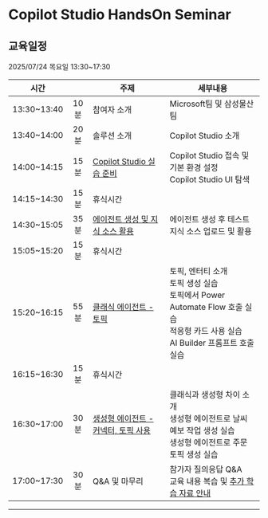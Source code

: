 # Copilot Studio HandsOn Seminar

## 교육일정
2025/07/24 목요일 13:30~17:30

|시간||주제|세부내용|
|--|:--:|--|--|
|13:30~13:40|10분|참여자 소개|Microsoft팀 및 삼성물산팀|
|13:40~14:00|20분|솔루션 소개|Copilot Studio 소개|
|14:00~14:15|15분|[Copilot Studio 실습 준비](https://github.com/FDX-edu/CopilotStudio_Halfday/blob/main/Lab01/Lab01_01.md)|Copilot Studio 접속 및 기본 환경 설정</br>Copilot Studio UI 탐색|
|14:15~14:30|15분|휴식시간||
|14:30~15:05|35분|[에이전트 생성 및 지식 소스 활용](https://github.com/FDX-edu/CopilotStudio_Halfday/blob/main/Lab02/Lab02_01.md)|에이전트 생성 후 테스트</br>지식 소스 업로드 및 활용|
|15:05~15:20|15분|휴식시간||
|15:20~16:15|55분|[클래식 에이전트 - 토픽](https://github.com/FDX-edu/CopilotStudio_Halfday/blob/main/Lab03/Lab03_01.md)|토픽, 엔터티 소개</br>토픽 생성 실습</br>토픽에서 Power Automate Flow 호출 실습</br>적응형 카드 사용 실습</br>AI Builder 프롬프트 호출 실습|
|16:15~16:30|15분|휴식시간||
|16:30~17:00|30분|[생성형 에이전트 - 커넥터, 토픽 사용](https://github.com/FDX-edu/CopilotStudio_Halfday/blob/main/Lab04/Lab04_01.md)|클래식과 생성형 차이 소개</br>생성형 에이전트로 날씨 예보 작업 생성 실습</br>생성형 에이전트로 주문 토픽 생성 실습|
|17:00~17:30|30분|Q&A 및 마무리|참가자 질의응답 Q&A</br>교육 내용 복습 및 [추가 학습 자료 안내](https://github.com/FDX-edu/CopilotStudio_Halfday/blob/main/%EC%B6%94%EA%B0%80%EC%9E%90%EB%A3%8C/%EC%B6%94%EA%B0%80%20%EC%9E%90%EB%A3%8C.md)</br>

---


